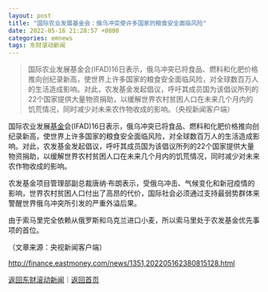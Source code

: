 ```yaml
---
layout: post
title: "国际农业发展基金会：俄乌冲突使许多国家的粮食安全面临风险"
date: 2022-05-16 21:28:57 +0800
categories: emnews
tags: 东财滚动新闻
---
```

> 国际农业发展基金会(IFAD)16日表示，俄乌冲突已将食品、燃料和化肥价格推向创纪录新高，使世界上许多国家的粮食安全面临风险，对全球数百万人的生活造成影响。对此，农发基金发起倡议，呼吁其成员国为该倡议所列的22个国家提供大量物资捐助，以缓解世界农村贫困人口在未来几个月内的饥荒情况，同时减少对未来农作物收成的影响。（央视新闻客户端）

<p>国际农业发展<span id="Info.3293"><a href="http://data.eastmoney.com/zlsj/" class="infokey">基金</a></span>会(IFAD)16日表示，俄乌冲突已将食品、燃料和化肥价格推向创纪录新高，使世界上许多国家的粮食安全面临风险，对全球数百万人的生活造成影响。对此，农发基金发起倡议，呼吁其成员国为该倡议所列的22个国家提供大量物资捐助，以缓解世界农村贫困人口在未来几个月内的饥荒情况，同时减少对未来农作物收成的影响。</p>
 <p>农发基金项目管理部副总裁唐纳·布朗表示，受俄乌冲击、气候变化和新冠疫情的影响，世界农村贫困人口付出了高昂的代价，国际社会必须通过支持最弱势群体来警醒世界俄乌冲突所引发的严重外溢后果。</p>
 <p>由于索马里完全依赖从俄罗斯和乌克兰进口小麦，所以索马里处于农发基金优先事项的首位。</p><p class="em_media">（文章来源：央视新闻客户端）</p>

<http://finance.eastmoney.com/news/1351,202205162380815128.html>

[返回东财滚动新闻](//finews.withounder.com/emnews/)｜[返回首页](//finews.withounder.com/)